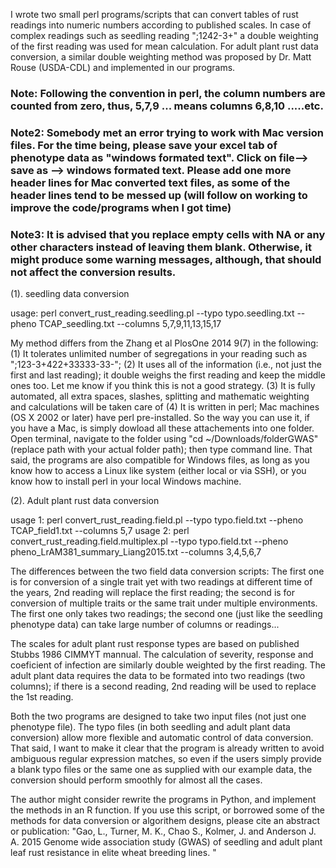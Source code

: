 I wrote two small perl programs/scripts that can convert tables of rust readings into numeric numbers according to published scales. In case of complex readings such as seedling reading ";1242-3+" a double weighting of the first reading was used for mean calculation. For adult plant rust data conversion, a similar double weighting method was proposed by Dr. Matt Rouse (USDA-CDL) and implemented in our programs.

### Note: Following the convention in perl, the column numbers are counted from zero, thus, 5,7,9 ... means columns 6,8,10 .....etc.
### Note2: Somebody met an error trying to work with Mac version files. For the time being, please save your excel tab of phenotype data as "windows formated text". Click on file--> save as --> windows formated text.  Please add one more header lines for Mac converted text files, as some of the header lines tend to be messed up (will follow on working to improve the code/programs when I got time)
### Note3: It is advised that you replace empty cells with NA or any other characters instead of leaving them blank. Otherwise, it might produce some warning messages, although, that should not affect the conversion results.




(1). seedling data conversion 

usage: perl convert_rust_reading.seedling.pl --typo typo.seedling.txt --pheno TCAP_seedling.txt --columns 5,7,9,11,13,15,17


My method differs from the Zhang et al PlosOne 2014 9(7) in the following:
(1) It tolerates unlimited number of segregations in your reading such as ";123-3+422+33333-33-";
(2) It uses all of the information (i.e., not just the first and last reading); it double weighs the first reading and keep the middle ones too. Let me know if you think this is not a good strategy.
(3) It is fully automated, all extra spaces, slashes, splitting and mathematic weighting and calculations will be taken care of
(4) It is written in perl; Mac machines (OS X 2002 or later) have perl pre-installed.  So the way you can use it, if you have a Mac, is simply dowload all these attachements into one folder. Open terminal, navigate to  the folder using "cd ~/Downloads/folderGWAS" (replace path with your actual folder path); then type command line. That said, the programs are also compatible for Windows files, as long as you know how to access a Linux like system (either local or via SSH), or you know how to install perl in your local Windows machine.

(2). Adult plant rust data conversion

usage 1: perl convert_rust_reading.field.pl --typo typo.field.txt --pheno TCAP_field1.txt --columns 5,7
usage 2: perl convert_rust_reading.field.multiplex.pl --typo typo.field.txt --pheno pheno_LrAM381_summary_Liang2015.txt  --columns 3,4,5,6,7

The differences between the two field data conversion scripts: The first one is for conversion of a single trait yet with two readings at different time of the years, 2nd reading will replace the first reading; the second is for conversion of multiple traits or the same trait under multiple environments. The first one only takes two readings; the second one (just like the seedling phenotype data) can take large number of columns or readings...

The scales for adult plant rust response types are based on published Stubbs 1986 CIMMYT mannual. The calculation of severity, response and coeficient of infection are similarly double weighted by the first reading. The adult plant data requires the data to be formated into two readings (two columns); if there is a second reading, 2nd reading will be used to replace the 1st reading.

Both the two programs are designed to take two input files (not just one phenotype file). The typo files (in both seedling and adult plant data conversion) allow more flexible and automatic control of data conversion. That said, I want to make it clear that the program is already written to avoid ambiguous regular expression matches, so even if the users simply provide a blank typo files or the same one as supplied with our example data, the conversion should perform smoothly for almost all the cases.

The author might consider rewrite the programs in Python, and implement the methods in an R function. If you use this script, or borrowed some of the methods for data conversion or algorithem designs, please cite an abstract or publication: "Gao, L., Turner, M. K., Chao S., Kolmer, J. and Anderson J. A. 2015 Genome wide association study (GWAS) of seedling and adult plant leaf rust resistance in elite wheat breeding lines. "

